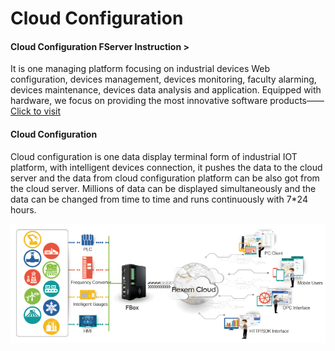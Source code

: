 # Cloud Configuration

#### Cloud Configuration FServer Instruction &gt; <a id="cloud-configuration-fserver-instruction"></a>

It is one managing platform focusing on industrial devices Web configuration, devices management, devices monitoring, faculty alarming, devices maintenance, devices data analysis and application. Equipped with hardware, we focus on providing the most innovative software products——[Click to visit](http://demo.yunzutai.com)

#### Cloud Configuration <a id="cloud-configuration"></a>

Cloud configuration is one data display terminal form of industrial IOT platform, with intelligent devices connection, it pushes the data to the cloud server and the data from cloud configuration platform can be also got from the cloud server. Millions of data can be displayed simultaneously and the data can be changed from time to time and runs continuously with 7\*24 hours. 

![](../../.gitbook/assets/cab23921cca76bb48294825b2edd2d4d_p8ag7qkcpq9gqaaaabjru5erkjggg-.png)

